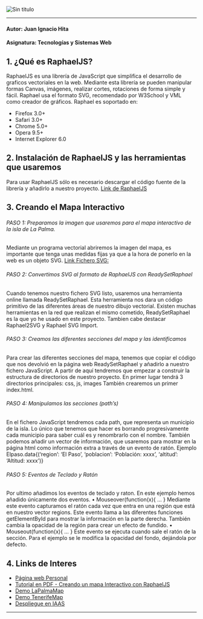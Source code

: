 ![Sin titulo](http://s29.postimg.org/qx6sj4r07/portadagi.jpg)
* * *
#### Autor: Juan Ignacio Hita 
#### Asignatura: Tecnologías y Sistemas Web 

## 1. ¿Qué es RaphaelJS?

RaphaelJS es una librería de JavaScript que simplifica el desarrollo de graficos vectoriales en la web. Mediante esta librería se pueden manipular formas Canvas, imágenes, realizar cortes, rotaciones de forma simple y fácil. 
Raphael usa el formato SVG, recomendado por W3School y VML como creador de gráficos. 
Raphael es soportado en:
*	Firefox 3.0+
*	Safari 3.0+
*	Chrome 5.0+
*	Opera 9.5+
*	Internet Explorer 6.0

## 2. Instalación de RaphaelJS y las herramientas que usaremos

Para usar RaphaelJS sólo es necesario descargar el código fuente de la librería y añadirlo a nuestro proyecto. 
[Link de RaphaelJS](http://github.com/DmitryBaranovskiy/raphael/raw/master/raphael-min.js
 "Link de RaphaelJS")


## 3. Creando el Mapa Interactivo

###### PASO 1: Preparamos la imagen que usaremos para el mapa interactivo de la isla de La Palma.

Mediante un programa vectorial abriremos la imagen del mapa, es importante que tenga unas medidas fijas ya que a la hora de ponerlo en la web es un objeto SVG.
[Link Fichero SVG:]( https://drive.google.com/a/ull.edu.es/file/d/0B18dUNHzQRIRUkdoZGZVSmlwdEE/view?usp=sharing
 "Link Fichero SVG:")


###### PASO 2: Convertimos SVG al formato de RaphaelJS con ReadySetRaphael
Cuando tenemos nuestro fichero SVG listo, usaremos una herramienta online llamada ReadySetRaphael. 
Esta herramienta nos dara un código primitivo de las diferentes áreas de nuestro dibujo vectorial. 
Existen muchas herramientas en la red que realizan el mismo cometido, ReadySetRaphael es la que yo he usado en este proyecto. Tambien cabe destacar Raphael2SVG y Raphael SVG Import.

###### PASO 3: Creamos las diferentes secciones del mapa y las identificamos

Para crear las diferentes secciones del mapa, tenemos que copiar el código que nos devolvió en la página web ReadySetRaphael y añadirlo a nuestro fichero JavaScript.
A partir de aquí tendremos que empezar a construir la estructura de directorios de nuestro proyecto. En primer lugar tendrá 3 directorios principales: css, js, images
También crearemos un primer index.html.

###### PASO 4: Manipulamos las secciones (path’s)
En el fichero JavaScript tendremos cada path, que representa un municipio de la isla. 
Lo único que tenemos que hacer es borrando progresivamente cada municipio para saber cuál es y renombrarlo con el nombre. 
También podemos añadir un vector de información, que usaremos para mostrar en la página html como información extra a través de un evento de ratón. 
Ejemplo
Elpaso.data{(‘region’: ‘El Paso’, ‘poblacion’: ‘Población: xxxx’, ‘altitud’: ‘Altitud: xxxx’)}

###### PASO 5: Eventos de Teclado y Ratón

Por ultimo añadimos los eventos de teclado y raton. En este ejemplo hemos añadido únicamente dos eventos.
•	Mouseover(function(x){ … }
Mediante este evento capturamos el ratón cada vez que entra en una región que está en nuestro vector regions. 
Este evento llama a las diferentes funciones getElementById para mostrar la información en la parte derecha. También cambia la opacidad de la región para crear un efecto de fundido.
•	Mouseout(function(x){ … }
Este evento se ejecuta cuando sale el ratón de la sección. Para el ejemplo se le modifica la opacidad del fondo, dejándola por defecto.

## 4. Links de Interes

- [Página web Personal](http://alu0100713213.github.io "Página web personal")
- [Tutorial en PDF - Creando un mapa Interactivo con RaphaelJS](https://drive.google.com/a/ull.edu.es/file/d/0B18dUNHzQRIRXzZyRVhoT3N3VHc/view?usp=sharing "Tutorial en PDF - Creando un mapa Interactivo con RaphaelJS")
- [Demo LaPalmaMap](http://alu0100713213.github.io/LaPalmaMap/ "Link de RaphaelJS")
- [Demo TenerifeMap](http://alu0100713213.github.io/TenerifeMap/ "Link de RaphaelJS")
- [Despliegue en IAAS](http:// "Despliegue en IAAS")

* * *
